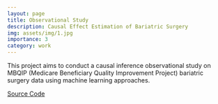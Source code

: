 ```yaml
---
layout: page
title: Observational Study 
description: Causal Effect Estimation of Bariatric Surgery
img: assets/img/1.jpg
importance: 3
category: work
---
```

This project aims to conduct a causal inference  observational study on MBQIP (Medicare Beneficiary Quality Improvement Project) bariatric surgery data using machine learning approaches.

[Source Code](https://github.com/jiawei-zhang-a/SCI)